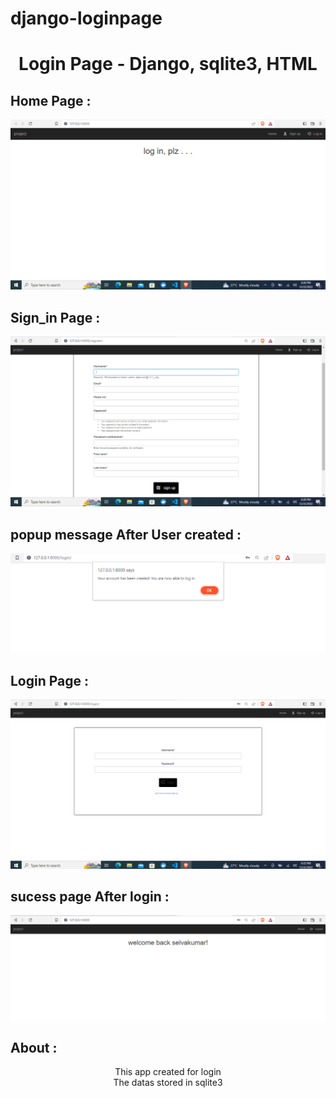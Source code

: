 # django-loginpage
<div align="center">

<h1>Login Page - Django, sqlite3, HTML</h1>


<h2 align="left">Home Page : </h2>

<img src="https://github.com/SelvaKumar1995sri/django-loginpage/blob/main/img/home_screen.PNG" > 

<h2 align="left">Sign_in Page : </h2>

<img src="https://github.com/SelvaKumar1995sri/django-loginpage/blob/main/img/signin_page.PNG" > 

<h2 align="left">popup message After User created : </h2>

<img src="https://github.com/SelvaKumar1995sri/django-loginpage/blob/main/img/login_success.PNG" > 

<h2 align="left">Login Page : </h2>

<img src="https://github.com/SelvaKumar1995sri/django-loginpage/blob/main/img/loginpage.PNG" > 

<h2 align="left">sucess page After login : </h2>

<img src="https://github.com/SelvaKumar1995sri/django-loginpage/blob/main/img/afterlogin.PNG" > 

<h2 align="left">About : </h2>
<p> This app created for login <br>
    The datas stored in sqlite3
</p>

</div>

